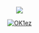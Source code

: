 <p align="center">
<img src="https://readme-typing-svg.herokuapp.com?font=roboto&color=%23F7C51D&size=18&vCenter=true&height=16&lines=👋+Hey+there,+I'm+OK1ez...+I+code">
</p>


  <p align="center">
    <a href="https://discord.com/users/917110675220865025">
        <img title="OK1ez" alt="OK1ez" src="https://discord.c99.nl/widget/theme-4/917110675220865025.png"/>
    </a>
</p> 












